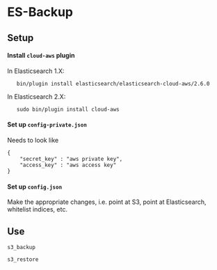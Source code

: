 # ES-Backup

## Setup


#### Install `cloud-aws` plugin

In Elasticsearch 1.X:

       bin/plugin install elasticsearch/elasticsearch-cloud-aws/2.6.0

In Elasticsearch 2.X:

       sudo bin/plugin install cloud-aws

#### Set up `config-private.json`

Needs to look like

    {
        "secret_key" : "aws private key",
        "access_key" : "aws access key"
    }

#### Set up `config.json`

Make the appropriate changes, i.e. point at S3, point at Elasticsearch, whitelist indices, etc.


## Use

`s3_backup`

`s3_restore`

